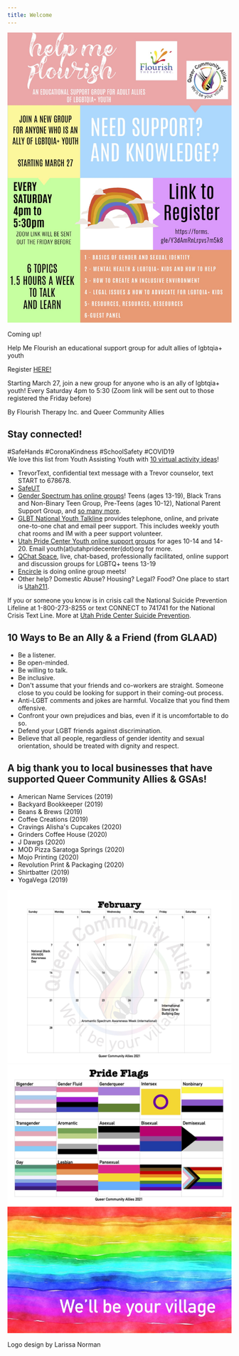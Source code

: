 ```yaml
---
title: Welcome
--- 
```



![coming up](/files/HelpMeFlourishFlyercommunity.jpg)

Coming up! 

Help Me Flourish an educational support group for adult allies of lgbtqia+ youth

Register [HERE!](https://docs.google.com/forms/d/e/1FAIpQLSem6-yuoExuTiQo0WEKfHdZItBnRhj_odWUhD0gFuNr10lvTQ/viewform)

Starting March 27, join a new group for anyone who is an ally of lgbtqia+ youth! Every Saturday 4pm to 5:30 (Zoom link will be sent out to those registered the Friday before)

By Flourish Therapy Inc. and Queer Community Allies
 
## Stay connected! 

#SafeHands #CoronaKindness #SchoolSafety #COVID19  
We love this list from Youth Assisting Youth with [10 virtual activity ideas](https://youthassistingyouth.com/10-virtual-activities-kids-mentors-covid-19/)! 

- TrevorText, confidential text message with a Trevor counselor, text START to 678678. 
- [SafeUT](https://safeut.med.utah.edu)  
- [Gender Spectrum has online groups](https://www.genderspectrum.org/articles/gender-spectrum-groups)! Teens (ages 13-19), Black Trans and Non-Binary Teen Group, Pre-Teens (ages 10-12), National Parent Support Group, and [so many more](https://www.genderspectrum.org/articles/blog-covid-resources). 
- [GLBT National Youth Talkline](https://www.glbtonline.org) provides telephone, online, and private one-to-one chat and email peer support. This includes weekly youth chat rooms and IM with a peer support volunteer. 
- [Utah Pride Center Youth online support groups](https://utahpridecenter.org/programs/youth-family-programs/) for ages 10-14 and 14-20. Email youth(at)utahpridecenter(dot)org for more.  
- [QChat Space](https://www.lgbtcenters.org/Q-Chat-Space), live, chat-based, professionally facilitated, online support and discussion groups for LGBTQ+ teens 13-19
- [Encircle](https://encircletogether.org) is doing online group meets!  
- Other help? Domestic Abuse? Housing? Legal? Food? One place to start is [Utah211](https://211utah.org). 

If you or someone you know is in crisis call the National Suicide Prevention Lifeline at 1-800-273-8255 or text CONNECT to 741741 for the National Crisis Text Line. More at [Utah Pride Center Suicide Prevention](https://utahpridecenter.org/prevention). 

## 10 Ways to Be an Ally & a Friend (from GLAAD)  

- Be a listener.
- Be open-minded.
- Be willing to talk.
- Be inclusive.
- Don't assume that your friends and co-workers are straight. Someone close to you could be looking for support in their coming-out process. 
- Anti-LGBT comments and jokes are harmful. Vocalize that you find them offensive.
- Confront your own prejudices and bias, even if it is uncomfortable to do so.
- Defend your LGBT friends against discrimination.
- Believe that all people, regardless of gender identity and sexual orientation, should be treated with dignity and respect.


## A big thank you to local businesses that have supported Queer Community Allies & GSAs! 

- American Name Services (2019)
- Backyard Bookkeeper (2019)
- Beans & Brews (2019)
- Coffee Creations (2019)
- Cravings Alisha's Cupcakes (2020)
- Grinders Coffee House (2020) 
- J Dawgs (2020)
- MOD Pizza Saratoga Springs (2020)
- Mojo Printing (2020)
- Revolution Print & Packaging (2020) 
- Shirtbatter (2019)
- YogaVega (2019) 


![this month's calendar](/files/calendarFeb1.jpg) 
![a pride community](/files/Prideflagslist.jpg)
![we'll be your village](files/rainbow-banner.jpeg)

Logo design by Larissa Norman
